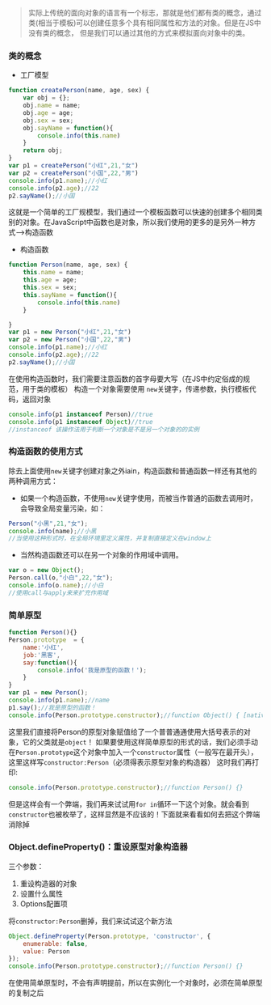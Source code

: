 > 实际上传统的面向对象的语言有一个标志，那就是他们都有类的概念，通过类(相当于模板)可以创建任意多个具有相同属性和方法的对象。但是在JS中没有类的概念，
> 但是我们可以通过其他的方式来模拟面向对象中的类。 


### 类的概念

- 工厂模型

```js
function createPerson(name, age, sex) {
    var obj = {};
    obj.name = name;
    obj.age = age;
    obj.sex = sex;
    obj.sayName = function(){
        console.info(this.name)
    }
    return obj;
}
var p1 = createPerson("小红",21,"女")
var p2 = createPerson("小国",22,"男")
console.info(p1.name);//小红
console.info(p2.age);//22
p2.sayName();//小国
```
这就是一个简单的工厂规模型，我们通过一个模板函数可以快速的创建多个相同类别的对象。在JavaScript中函数也是对象，所以我们使用的更多的是另外一种方式-->构造函数

- 构造函数

```js
function Person(name, age, sex) {
    this.name = name;
    this.age = age;
    this.sex = sex;
    this.sayName = function(){
        console.info(this.name)
    }

}
var p1 = new Person("小红",21,"女")
var p2 = new Person("小国",22,"男")
console.info(p1.name);//小红
console.info(p2.age);//22
p2.sayName();//小国
```
在使用构造函数时，我们需要注意函数的首字母要大写（在JS中约定俗成的规范，用于类的模板）
构造一个对象需要使用 `new`关键字，传递参数，执行模板代码，返回对象

```js
console.info(p1 instanceof Person)//true
console.info(p1 instanceof Object)//true
//instanceof 该操作法用于判断一个对象是不是另一个对象的的实例
```

### 构造函数的使用方式

除去上面使用`new`关键字创建对象之外iain，构造函数和普通函数一样还有其他的两种调用方式：

- 如果一个构造函数，不使用`new`关键字使用，而被当作普通的函数去调用时，会导致全局变量污染，如：

```js
Person("小黑",21,"女");
console.info(name);//小黑
//当使用这种形式时，在全局环境里定义属性，并复制直接定义在window上
```
- 当然构造函数还可以在另一个对象的作用域中调用。

```js
var o = new Object();
Person.call(o,"小白",22,"女");
console.info(o.name);//小白
//使用call与apply来来扩充作用域
```

### 简单原型

```js
function Person(){}
Person.prototype  = {
    name:'小红',
    job:'黑客',
    say:function(){
        console.info('我是原型的函数！');
    }
}
var p1 = new Person();
console.info(p1.name);//name
p1.say();//我是原型的函数！
console.info(Person.prototype.constructor);//function Object() { [native code] }
```

这里我们直接将Person的原型对象赋值给了一个普普通通使用大括号表示的对象，它的父类就是`object`！
如果要使用这样简单原型的形式的话，我们必须手动在`Person.prototype`这个对象中加入一个`constructor`属性（一般写在最开头），这里这样写`constructor:Person`（必须得表示原型对象的构造器）
这时我们再打印:
```js
console.info(Person.prototype.constructor);//function Person() {} 
```

但是这样会有一个弊端，我们再来试试用`for in`循环一下这个对象。就会看到`constructor`也被枚举了，这样显然是不应该的！下面就来看看如何去把这个弊端消除掉


### Object.defineProperty()：重设原型对象构造器

三个参数：
1. 重设构造器的对象
2. 设置什么属性
3. Options配置项

将`constructor:Person`删掉，我们来试试这个新方法

```js
Object.defineProperty(Person.prototype, 'constructor', {
    enumerable: false,
    value: Person
});
console.info(Person.prototype.constructor);//function Person() {} 
```

在使用简单原型时，不会有声明提前，所以在实例化一个对象时，必须在简单原型的复制之后
